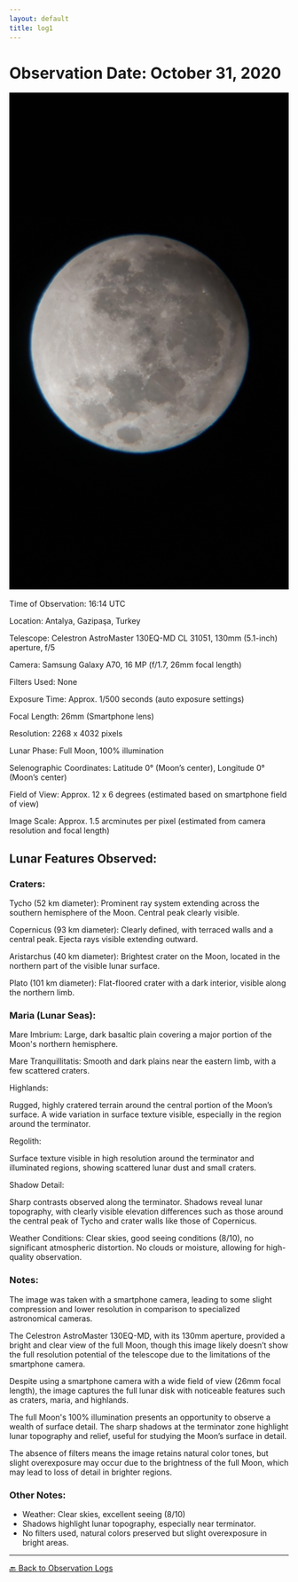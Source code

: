```yaml
---
layout: default
title: log1
---
```


# Observation Date: October 31, 2020
![Full Moon](photos/20201031_191432.jpg)

Time of Observation: 16:14 UTC

Location: Antalya, Gazipaşa, Turkey

Telescope: Celestron AstroMaster 130EQ-MD CL 31051, 130mm (5.1-inch) aperture, f/5

Camera: Samsung Galaxy A70, 16 MP (f/1.7, 26mm focal length)

Filters Used: None 

Exposure Time: Approx. 1/500 seconds (auto exposure settings)

Focal Length: 26mm (Smartphone lens)

Resolution: 2268 x 4032 pixels

Lunar Phase: Full Moon, 100% illumination

Selenographic Coordinates: Latitude 0° (Moon’s center), Longitude 0° (Moon’s center)

Field of View: Approx. 12 x 6 degrees (estimated based on smartphone field of view)

Image Scale: Approx. 1.5 arcminutes per pixel (estimated from camera resolution and focal length)


## Lunar Features Observed:

### Craters:

Tycho (52 km diameter): Prominent ray system extending across the southern hemisphere of the Moon. Central peak clearly visible.

Copernicus (93 km diameter): Clearly defined, with terraced walls and a central peak. Ejecta rays visible extending outward.

Aristarchus (40 km diameter): Brightest crater on the Moon, located in the northern part of the visible lunar surface.

Plato (101 km diameter): Flat-floored crater with a dark interior, visible along the northern limb.

### Maria (Lunar Seas):

Mare Imbrium: Large, dark basaltic plain covering a major portion of the Moon's northern hemisphere.

Mare Tranquillitatis: Smooth and dark plains near the eastern limb, with a few scattered craters.

Highlands:

Rugged, highly cratered terrain around the central portion of the Moon’s surface. A wide variation in surface texture visible, especially in the region around the terminator.

Regolith:

Surface texture visible in high resolution around the terminator and illuminated regions, showing scattered lunar dust and small craters.

Shadow Detail:

Sharp contrasts observed along the terminator. Shadows reveal lunar topography, with clearly visible elevation differences such as those around the central peak of Tycho and crater walls like those of Copernicus.

Weather Conditions: Clear skies, good seeing conditions (8/10), no significant atmospheric distortion. No clouds or moisture, allowing for high-quality observation.

### Notes:

The image was taken with a smartphone camera, leading to some slight compression and lower resolution in comparison to specialized astronomical cameras.

The Celestron AstroMaster 130EQ-MD, with its 130mm aperture, provided a bright and clear view of the full Moon, though this image likely doesn’t show the full resolution potential of the telescope due to the limitations of the smartphone camera.

Despite using a smartphone camera with a wide field of view (26mm focal length), the image captures the full lunar disk with noticeable features such as craters, maria, and highlands.

The full Moon's 100% illumination presents an opportunity to observe a wealth of surface detail. The sharp shadows at the terminator zone highlight lunar topography and relief, useful for studying the Moon’s surface in detail.

The absence of filters means the image retains natural color tones, but slight overexposure may occur due to the brightness of the full Moon, which may lead to loss of detail in brighter regions.


### **Other Notes:**

- Weather: Clear skies, excellent seeing (8/10)  
- Shadows highlight lunar topography, especially near terminator.  
- No filters used, natural colors preserved but slight overexposure in bright areas.

---
[🔙 Back to Observation Logs](https://yusufsehauysal.github.io/Astronomy/)

